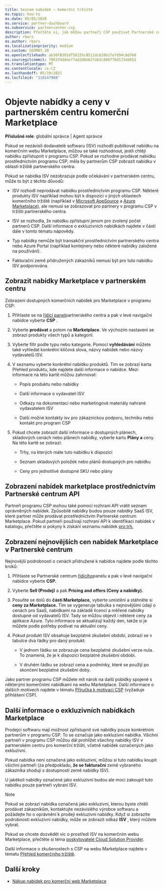 ```yaml
---
title: Seznam nabídek – komerční tržiště
ms.topic: how-to
ms.date: 05/05/2020
ms.service: partner-dashboard
ms.subservice: partnercenter-csp
description: Přečtěte si, jak můžou partneři CSP používat Partnerské centrum k zobrazení nebo hledání na webu Marketplace pro nabídky SaaS nebo ceny od nezávislých výrobců softwaru (ISV).
author: rbars
ms.author: rbars
ms.localizationpriority: medium
ms.custom: SEOMAY.20
ms.openlocfilehash: ab30f8391df58155c8511dc628b1fefd94c8d768
ms.sourcegitcommit: 7063fdddee77ad2d8e627ab3c806f76d173ab652
ms.translationtype: MT
ms.contentlocale: cs-CZ
ms.lasthandoff: 05/19/2021
ms.locfileid: "110147968"
---
```

# <a name="discover-offers-and-pricing-in-partner-center-commercial-marketplace"></a>Objevte nabídky a ceny v partnerském centru komerční Marketplace

**Příslušné role**: globální správce | Agent správce

Pokud se nezávislí dodavatelé softwaru (ISV) rozhodli publikovat nabídku na komerčním webu Marketplace, můžou se také rozhodnout, jestli chtějí nabídku zpřístupnit v programu CSP. Pokud se rozhodne prodávat nabídku prostřednictvím programu CSP, měla by partnerům CSP zobrazit nabídku v oblasti tržiště partnerského centra.

Pokud se nabídka ISV nezobrazuje podle očekávání v partnerském centru, může to být z těchto důvodů:

- ISV rozhodl neprodávat nabídku prostřednictvím programu CSP. Některé produkty ISV například mohou být k dispozici v jiných oblastech komerčního tržiště (například v [Microsoft AppSource](https://appsource.microsoft.com/) a [Azure Marketplace](https://azuremarketplace.microsoft.com/)), ale nemusí se zobrazovat pro partnery v programu CSP v tržišti partnerského centra.

- ISV se rozhodla, že nabídku zpřístupní jenom pro zvolený počet partnerů CSP. Další informace o exkluzivních nabídkách najdete v části dále v tomto tématu nápovědy.

- Typ nabídky nemůže být transakční prostřednictvím partnerského centra nebo Azure Portal (například kontejnery nebo některé nabídky založené na používání).

- Fakturační země přidružených zákazníků nemusí být pro tuto nabídku ISV podporována.

## <a name="view-marketplace-offers-in-partner-center"></a>Zobrazit nabídky Marketplace v partnerském centru

Zobrazení dostupných komerčních nabídek pro Marketplace v programu CSP:

1. Přihlaste se na [řídicí panel](https://partner.microsoft.com/dashboard)partnerského centra a pak v levé navigační nabídce vyberte **CSP** .

2. Vyberte **prodávat** a potom na **Marketplace**. Ve výchozím nastavení se zobrazí produkty všech typů a kategorií.

3. Vyberte filtr podle typu nebo kategorie. Pomocí **vyhledávání** můžete také vyhledat konkrétní klíčová slova, názvy nabídek nebo názvy vydavatelů ISV.

4. V seznamu vyberte konkrétní nabídku produktů. Tím se zobrazí karta Přehled produktu, kde najdete další informace o nabídce. Mezi informace na této kartě můžou zahrnovat: 

    - Popis produktu nebo nabídky

    - Další informace o vydavateli ISV

    - Odkazy na dokumentaci nebo marketingové materiály nahrané vydavatelem ISV

    - Další možné kontakty isv pro zákaznickou podporu, techniku nebo kontakt pro program CSP

5. Pokud chcete zobrazit další informace o dostupných plánech, skladových cenách nebo plánech nabídky, vyberte kartu **Plány a** ceny. Na této kartě se zobrazí:

    - Trhy, na kterých máte tuto nabídku k dispozici

    - Seznam skladových položek nebo plánů dostupných pro nabídku

    - Ceny pro jednotlivé dostupné SKU nebo plány

## <a name="view-marketplace-offers-via-partner-center-apis"></a>Zobrazení nabídek marketplace prostřednictvím Partnerské centrum API

Partneři programu CSP mohou také pomocí rozhraní API vrátit seznam oprávněných nabídek. Způsobilé nabídky budou pouze nabídky SaaS ISV, které partner může prodávat prostřednictvím Partnerské centrum Marketplace. Pokud partneři používají rozhraní API k identifikaci nabídek v katalogu, přečtěte si pokyny k získání seznamu nabídek [pro trh.](/partner-center/develop/create-subscription-azure-marketplace-products#get-a-list-of-offers-for-a-market)

## <a name="view-the-latest-marketplace-offer-pricing-in-partner-center"></a>Zobrazení nejnovějších cen nabídek Marketplace v Partnerské centrum

Nejnovější podrobnosti o cenách přidružené k nabídce najdete podle těchto kroků:

1. Přihlaste se Partnerské centrum [řídicího](https://partner.microsoft.com/dashboard)panelu a pak v levé navigační nabídce vyberte **CSP.**

2. Vyberte **Sell (Prodej)** a pak **Pricing and offers (Ceny a nabídky).**

3. Posuňte se dolů do **části Marketplace,** vyberte umístění a stáhněte si **ceny za Marketplace.** Tím se vygeneruje tabulka s nejnovějšími údaji o cenách pro SaaS, nabídkami na základě licencí a měřené nabídky dostupné od vydavatelů ISV. Tady se můžou objevit i některé ceny za aplikace Azure. Tyto informace se aktualizují každý den, takže si je můžete podle potřeby podívat na aktuální ceny.

4. Pokud produkt ISV obsahuje bezplatné zkušební období, zobrazí se v tabulce dva řádky pro daný produkt:

    - V jednom řádku se zobrazuje cena bezplatné zkušební verze nula. To znamená, že je k dispozici bezplatné zkušební období.

    - V druhém řádku se zobrazí cena a podmínky, které se použijí po skončení bezplatné zkušební doby.

Jako partner programu CSP můžete mít nárok na další pobídky spojené s některými komerčními nabídkami na webu Marketplace. Další informace o dalších motivech najdete v tématu [Příručka k motivaci CSP](https://aka.ms/partnerincentives) (vyžaduje přihlášení CSP).

## <a name="learn-about-marketplace-exclusive-offers"></a>Další informace o exkluzivních nabídkách Marketplace

Prodejci softwaru mají možnost zpřístupnit své nabídky pouze konkrétním partnerům v programu CSP. To se označuje jako exkluzivní nabídka. Všichni partneři v programu CSP můžou dál prohlížet všechny nabídky ISV v partnerském centru pro komerční tržišti, včetně nabídek označených jako exkluzivní.

Pokud nabídka není označená jako exkluzivní, můžou si tuto nabídku koupit všichni partneři (za předpokladu, **že se fakturační** země vybraného zákazníka shodují s dostupností země nabídky ISV).

U jakékoli nabídky označené jako exkluzivní budou ale moci zakoupit tuto nabídku pouze partneři vybraní ISV.

> [!NOTE]
> Pokud se zobrazí nabídka označená jako exkluzivní, kterou byste chtěli prodávat zákazníkům, kontaktujte nezávislého výrobce softwaru a požádejte ho o oprávnění k prodeji exkluzivní nabídky. Když si zobrazíte podrobnosti exkluzivní nabídky, může se zobrazit odkaz **ISV** , který můžete vybrat.

Pokud se chcete dozvědět víc o prostředí ISV na komerčním webu Marketplace, přečtěte si téma [poskytovatelé Cloud Solution Provider](/azure/marketplace/cloud-solution-providers).

Další informace o zkušenostech s CSP na webu Marketplace najdete v tématu [Přehled komerčního tržiště](csp-commercial-marketplace-overview.md).

## <a name="next-steps"></a>Další kroky

- [Nákup nabídek pro komerční web Marketplace](csp-commercial-marketplace-purchase.md)
